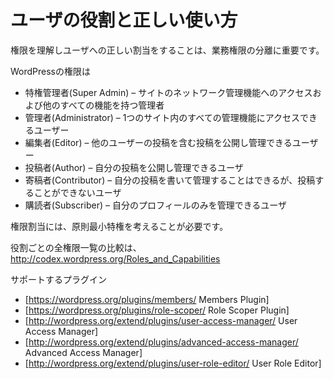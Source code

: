 # ユーザの役割と正しい使い方

権限を理解しユーザへの正しい割当をすることは、業務権限の分離に重要です。

WordPressの権限は

* 特権管理者(Super Admin) – サイトのネットワーク管理機能へのアクセスおよび他のすべての機能を持つ管理者
* 管理者(Administrator) – 1つのサイト内のすべての管理機能にアクセスできるユーザー
* 編集者(Editor) – 他のユーザーの投稿を含む投稿を公開し管理できるユーザー
* 投稿者(Author) – 自分の投稿を公開し管理できるユーザ
* 寄稿者(Contributor) – 自分の投稿を書いて管理することはできるが、投稿することができないユーザ
* 購読者(Subscriber) – 自分のプロフィールのみを管理できるユーザ

権限割当には、原則最小特権を考えることが必要です。

役割ごとの全権限一覧の比較は、http://codex.wordpress.org/Roles_and_Capabilities

サポートするプラグイン

* [https://wordpress.org/plugins/members/ Members Plugin]
* [https://wordpress.org/plugins/role-scoper/ Role Scoper Plugin]
* [http://wordpress.org/extend/plugins/user-access-manager/ User Access Manager]
* [http://wordpress.org/extend/plugins/advanced-access-manager/ Advanced Access Manager]
* [http://wordpress.org/extend/plugins/user-role-editor/ User Role Editor]

